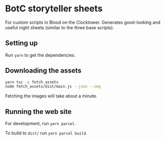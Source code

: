 # BotC storyteller sheets

For custom scripts in Blood on the Clocktower. Generates good-looking and
useful night sheets (similar to the three base scripts).

## Setting up

Run `yarn` to get the dependencies.

## Downloading the assets

```sh
yarn tsc -p fetch_assets
node fetch_assets/dist/main.js --json --img
```

Fetching the images will take about a minute.

## Running the web site

For development, run `yarn parcel`.

To build to `dist/` run `yarn parcel build`.
